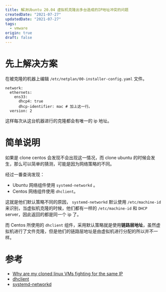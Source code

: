 ```yaml
---
title: 解决Ubuntu 20.04 虚拟机克隆出多台造成的IP地址冲突的问题
createdDate: "2021-07-27"
updatedDate: "2021-07-27"
tags:
  - vmware
origin: true
draft: false
---
```


# 先上解决方案

在被克隆的机器上编辑 `/etc/netplan/00-installer-config.yaml` 文件。
```
network:
  ethernets:
    ens33:
      dhcp4: true
      dhcp-identifier: mac # 加上这一行。
  version: 2
```

这样每次从这台机器进行的克隆都会有唯一的 ip 地址。

# 简单说明

如果是 clone centos 会发现不会出现这一情况，而 clone ubuntu 的时候会发生，那么可以简单的猜测，可能是因为网络策略的不同。

经过一番查询发现：

* Ubuntu 网络组件使用 `systemd-networkd` 。
* Centos 网络组件使用 `dhclient`。

这就是他们默认策略不同的原因， `systemd-networkd` 默认使用 `/etc/machine-id` 来识别，当虚拟机克隆的时候，他们都有一样的 `/etc/machine-id` 和 `DHCP` server，因此返回的都是同一个 ip 了。

而 Centos 所使用的 `dhclient` 组件，采用默认策略就是使用**链路层地址**，虽然虚拟机进行了文件克隆，但是他们的链路层地址是由虚拟机进行分配的所以并不一样。


# 参考

* [Why are my cloned linux VMs fighting for the same IP](https://unix.stackexchange.com/questions/419321/why-are-my-cloned-linux-vms-fighting-for-the-same-ip)
* [dhclient](https://manpages.debian.org/jessie/isc-dhcp-client/dhclient.8.en.html)
* [systemd-networkd](https://manpages.debian.org/buster/systemd/systemd-networkd.8.en.html)